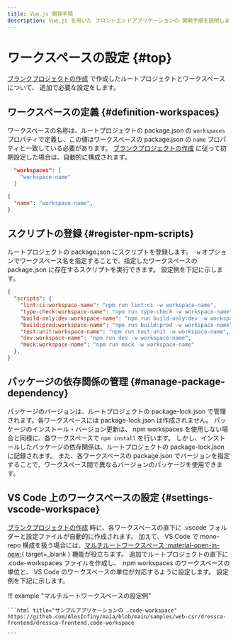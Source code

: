 ```yaml
---
title: Vue.js 開発手順
description: Vue.js を用いた フロントエンドアプリケーションの 開発手順を説明します。
---
```


# ワークスペースの設定 {#top}

[ブランクプロジェクトの作成](./create-vuejs-blank-project.md) で作成したルートプロジェクトとワークスペースについて、
追加で必要な設定をします。

## ワークスペースの定義 {#definition-workspaces}

ワークスペースの名称は、ルートプロジェクトの package.json の `workspaces` プロパティで定義し、この値はワークスペースの package.json の `name` プロパティと一致している必要があります。
[ブランクプロジェクトの作成](./create-vuejs-blank-project.md) に従って初期設定した場合は、自動的に構成されます。

``` json title="package.json（ルート）"
  "workspaces": [
    "workspace-name"
  ]
```

``` json title="package.json（ワークスペース）"
{
  "name": "workspace-name",
}
```

## スクリプトの登録 {#register-npm-scripts}

ルートプロジェクトの package.json にスクリプトを登録します。
`-w` オプションでワークスペース名を指定することで、指定したワークスペースの package.json に存在するスクリプトを実行できます。
設定例を下記に示します。

``` json title="package.json（ルート）"
{
  "scripts": {
    "lint:ci:workspace-name": "npm run lint:ci -w workspace-name",
    "type-check:workspace-name": "npm run type-check -w workspace-name",
    "build-only:dev:workspace-name": "npm run build-only:dev -w workspace-name",
    "build:prod:workspace-name": "npm run build:prod -w workspace-name",
    "test:unit:workspace-name": "npm run test:unit -w workspace-name",
    "dev:workspace-name": "npm run dev -w workspace-name",
    "mock:workspace-name": "npm run mock -w workspace-name"
  },
}
```

## パッケージの依存関係の管理 {#manage-package-dependency}

パッケージのバージョンは、ルートプロジェクトの package-lock.json で管理されます。各ワークスペースには package-lock.json は作成されません。
パッケージのインストール・バージョン更新は、 npm workspaces を使用しない場合と同様に、各ワークスペースで `npm install` を行います。
しかし、インストールしたパッケージの依存関係は、ルートプロジェクトの package-lock.json に記録されます。
また、各ワークスペースの package.json でバージョンを指定することで、ワークスペース間で異なるバージョンのパッケージを使用できます。

## VS Code 上のワークスペースの設定 {#settings-vscode-workspace}

[ブランクプロジェクトの作成](./create-vuejs-blank-project.md) 時に、各ワークスペースの直下に .vscode フォルダーと設定ファイルが自動的に作成されます。
加えて、 VS Code で mono-repo 構成を扱う場合には、[マルチルートワークスペース :material-open-in-new:](https://code.visualstudio.com/docs/editing/workspaces/multi-root-workspaces){ target=_blank } 機能が役立ちます。
追加でルートプロジェクトの直下に .code-workspaces ファイルを作成し、　npm workspaces のワークスペースの単位と、 VS Code のワークスペースの単位が対応するように設定します。
設定例を下記に示します。

!!! example "マルチルートワークスペースの設定例"

    ```html title="サンプルアプリケーションの .code-workspace"
    https://github.com/AlesInfiny/maia/blob/main/samples/web-csr/dressca-frontend/dressca-frontend.code-workspace

    ```
